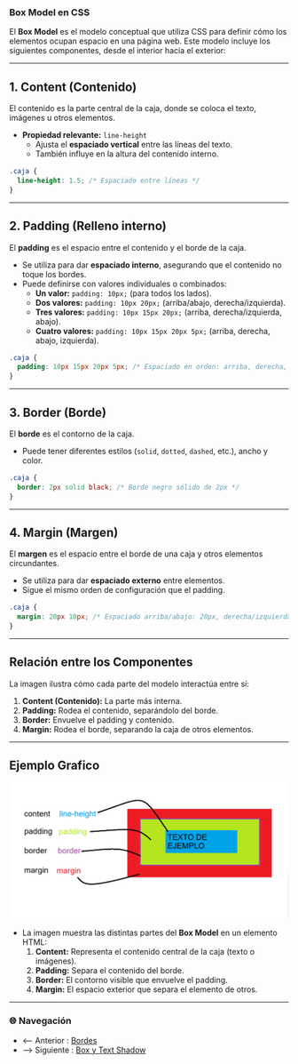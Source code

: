 ### **Box Model en CSS**

El **Box Model** es el modelo conceptual que utiliza CSS para definir cómo los elementos ocupan espacio en una página web. Este modelo incluye los siguientes componentes, desde el interior hacia el exterior:

---

## **1. Content (Contenido)**

El contenido es la parte central de la caja, donde se coloca el texto, imágenes u otros elementos.  
- **Propiedad relevante:** `line-height`  
  - Ajusta el **espaciado vertical** entre las líneas del texto.
  - También influye en la altura del contenido interno.

```css
.caja {
  line-height: 1.5; /* Espaciado entre líneas */
}
```

---

## **2. Padding (Relleno interno)**

El **padding** es el espacio entre el contenido y el borde de la caja.  
- Se utiliza para dar **espaciado interno**, asegurando que el contenido no toque los bordes.  
- Puede definirse con valores individuales o combinados:
  - **Un valor:** `padding: 10px;` (para todos los lados).
  - **Dos valores:** `padding: 10px 20px;` (arriba/abajo, derecha/izquierda).
  - **Tres valores:** `padding: 10px 15px 20px;` (arriba, derecha/izquierda, abajo).
  - **Cuatro valores:** `padding: 10px 15px 20px 5px;` (arriba, derecha, abajo, izquierda).

```css
.caja {
  padding: 10px 15px 20px 5px; /* Espaciado en orden: arriba, derecha, abajo, izquierda */
}
```

---

## **3. Border (Borde)**

El **borde** es el contorno de la caja.  
- Puede tener diferentes estilos (`solid`, `dotted`, `dashed`, etc.), ancho y color.

```css
.caja {
  border: 2px solid black; /* Borde negro sólido de 2px */
}
```

---

## **4. Margin (Margen)**

El **margen** es el espacio entre el borde de una caja y otros elementos circundantes.  
- Se utiliza para dar **espaciado externo** entre elementos.  
- Sigue el mismo orden de configuración que el padding.

```css
.caja {
  margin: 20px 10px; /* Espaciado arriba/abajo: 20px, derecha/izquierda: 10px */
}
```

---

## **Relación entre los Componentes**

La imagen ilustra cómo cada parte del modelo interactúa entre sí:

1. **Content (Contenido):** La parte más interna.
2. **Padding:** Rodea el contenido, separándolo del borde.
3. **Border:** Envuelve el padding y contenido.
4. **Margin:** Rodea el borde, separando la caja de otros elementos.

---

## **Ejemplo Grafico**
![Box Model](../Recursos/boxmodelimg.png)

- La imagen muestra las distintas partes del **Box Model** en un elemento HTML:
  1. **Content:** Representa el contenido central de la caja (texto o imágenes).
  2. **Padding:** Separa el contenido del borde.
  3. **Border:** El contorno visible que envuelve el padding.
  4. **Margin:** El espacio exterior que separa el elemento de otros.


---

### 🌐 Navegación

- <-- Anterior : [Bordes](Border's.md)  
- --> Siguiente : [Box y Text Shadow](Box%20y%20Text%20Shadow.md)

